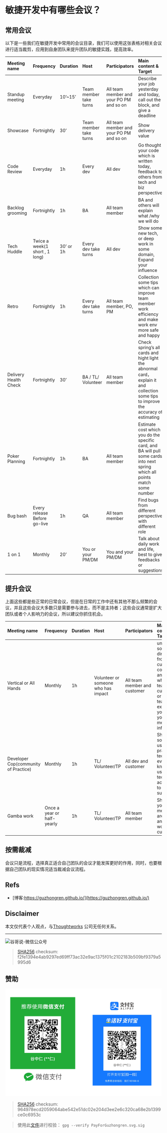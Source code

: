 # 敏捷开发中有哪些会议？


## 常用会议

以下是一些我们在敏捷开发中常用的会议目录，我们可以使用这张表格对相关会议进行适当裁剪，应用到自身团队来提升团队的敏捷实践，提高效率。

|Meeting name|Frequency|Duration|Host|Participators|Main content & Target|
|:---|:---|:---|:---|:---|:---|
|Standup meeting|Everyday|10’~15’|Team member take turns|All team member and your PO PM and so on|Describe your job yesterday and today, call out the block, and give a deadline|
|Showcase|	Fortnightly|	30’|	Team member take turns|	All team member and your PO PM and so on|	Show delivery value|
|Code Review	|Everyday|	1h|	Every dev|	All dev|	Go thought your code which is written today, feedback to others from tech and biz perspective|
|Backlog grooming|	Fortnightly|	1h|	BA|	All team member	|BA and others will explain what /why we will do|
|Tech Huddle|	Twice a week(1 short , 1 long)|	30’ or 1h|	Every dev take turns|	All dev	|Show some new tech, or deep work in some domain, Expand your influence|
|Retro|	Fortnightly|	1h|	Every dev take turns|	All team member, PO, PM|	Collection some tips which can improve team member work efficiency and make work env more safe and happy|
|Delivery Health Check|	Fortnightly|	30’|	BA / TL/ Volunteer|	All team member	|Check spring’s all cards and hight light the abnormal card， explain it and collection some tips to improve the  accuracy of estimating|
|Poker Planning|	Fortnightly|	1h|	BA|	All team member|	Estimate cost which you do the specific card, and BA will pull some cards into next spring which all points match some number|
|Bug bash|	Every release Before go-live|	1h|	QA|	All team member|	Find bugs from different perspective with different role|
|1 on 1|	Monthly|	20’|	You or your PM/DM	|You and your PM/DM|	Talk about daily work and life, best to give feedbacks or suggestions|

## 提升会议

上面这些都是些正常的日常会议，但是在日常的工作中还有其他不那么频繁的会议，并且这些会议大多数只是需要参与进去，而不是主持者；这些会议通常是扩大团队或者个人影响力的会议，所以建议你抓住机会。

|Meeting name|Frequency|Duration|Host|Participators|Main content & Target|
|:---|:---|:---|:---|:---|:---|
|Vertical or All Hands|	Monthly	|1h|	Volunteer or someone who has impact|	All team member and customer|	understand some direction from customer’s company, and show what your team do to customers or other teams, expand you and your team member’s influence|
|Developer Cop(community of Practice)|	Monthly|	1h|	TL/ Volunteer/TP|	All dev and customer|	Show some useful and practice tech, make everyone know and use your tech according to your suggestion|
|Gamba work|	Once a year or  half-yearly	|1h|	TL/ Volunteer/TP|	All team member|	Show what your team members are doing and daily work to customer|

## 按需裁减

会议只是流程，选择真正适合自己团队的会议才能发挥更好的作用，同时，也要根据自己团队的现实情况适当裁减会议流程。

## Refs

* [博客:https://guzhongren.github.io/](https://guzhongren.github.io/)


## Disclaimer

本文仅代表个人观点，与[Thoughtworks](https://www.Thoughtworks.com/) 公司无任何关系。

----
![谷哥说-微信公众号](https://cdn.jsdelivr.net/gh/guzhongren/data-hosting@master/20210819/扫码_搜索联合传播样式-白色版.ae9zxgscqcg.png)
> [SHA256](https://emn178.github.io/online-tools/sha256_checksum.html) checksum: f2fe1394e4ab9297ed69ff73ac32e9ac1375f01c2102183b509bf9379a5995d6

## 赞助

![PayForGuzhongren](/images/pay/PayForGuzhongren.svg)
> [SHA256](https://emn178.github.io/online-tools/sha256_checksum.html) checksum: 964978ecd2059064abe542e51dc02e204d3ee2e6c320ca68e2b1399ce0c6953c

> 使用此[文件](https://guzhongren.github.io/images/pay/payforguzhongren.svg.sig)进行校验： `gpg --verify PayForGuzhongren.svg.sig`

